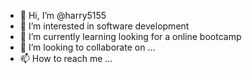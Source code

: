 - 👋 Hi, I’m @harry5155
- 👀 I’m interested in software development
- 🌱 I’m currently learning looking for a online bootcamp
- 💞️ I’m looking to collaborate on ...
- 📫 How to reach me ...

<!---
harry5155/harry5155 is a ✨ special ✨ repository because its `README.md` (this file) appears on your GitHub profile.
You can click the Preview link to take a look at your changes.
--->
